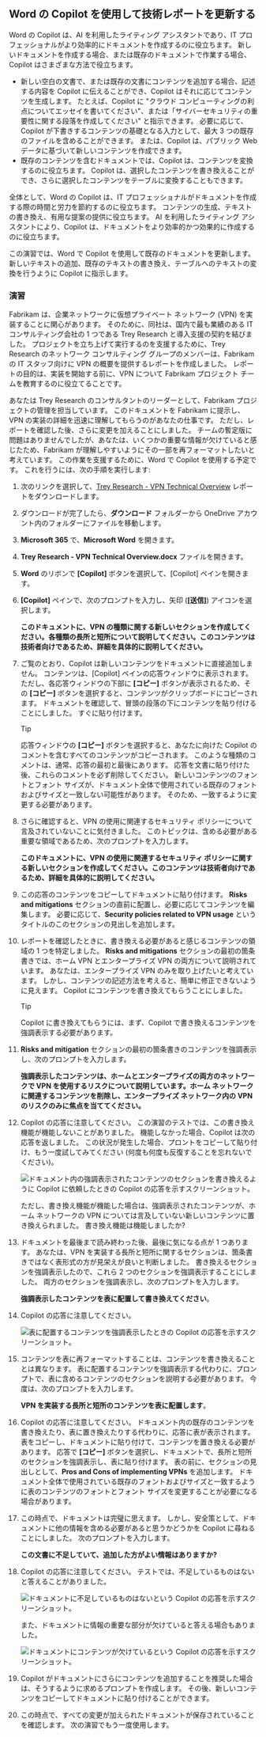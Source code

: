 
Word の Copilot を使用して技術レポートを更新する
---
Word の Copilot は、AI を利用したライティング アシスタントであり、IT プロフェッショナルがより効率的にドキュメントを作成するのに役立ちます。 新しいドキュメントを作成する場合、または既存のドキュメントで作業する場合、Copilot はさまざまな方法で役立ちます。

 -  新しい空白の文書で、または既存の文書にコンテンツを追加する場合、記述する内容を Copilot に伝えることができ、Copilot はそれに応じてコンテンツを生成します。 たとえば、Copilot に "クラウド コンピューティングの利点についてエッセイを書いてください"、または「サイバーセキュリティの重要性に関する段落を作成してください" と指示できます。 必要に応じて、Copilot が下書きするコンテンツの基礎となる入力として、最大 3 つの既存のファイルを含めることができます。 または、Copilot は、パブリック Web データに基づいて新しいコンテンツを作成できます。
 -  既存のコンテンツを含むドキュメントでは、Copilot は、コンテンツを変換するのに役立ちます。 Copilot は、選択したコンテンツを書き換えることができ、さらに選択したコンテンツをテーブルに変換することもできます。

全体として、Word の Copilot は、IT プロフェッショナルがドキュメントを作成する際の時間と労力を節約するのに役立ちます。 コンテンツの生成、テキストの書き換え、有用な提案の提供に役立ちます。 AI を利用したライティング アシスタントにより、Copilot は、ドキュメントをより効率的かつ効果的に作成するのに役立ちます。

この演習では、Word で Copilot を使用して既存のドキュメントを更新します。 新しいテキストの追加、既存のテキストの書き換え、テーブルへのテキストの変換を行うように Copilot に指示します。

### 演習

Fabrikam は、企業ネットワークに仮想プライベート ネットワーク (VPN) を実装することに関心があります。 そのために、同社は、国内で最も業績のある IT コンサルティング会社の 1 つである Trey Research と導入支援の契約を結びました。 プロジェクトを立ち上げて実行するのを支援するために、Trey Research のネットワーク コンサルティング グループのメンバーは、Fabrikam の IT スタッフ向けに VPN の概要を提供するレポートを作成しました。 レポートの目的は、実装を開始する前に、VPN について Fabrikam プロジェクト チームを教育するのに役立てることです。

あなたは Trey Research のコンサルタントのリーダーとして、Fabrikam プロジェクトの管理を担当しています。 このドキュメントを Fabrikam に提示し、VPN の実装の詳細を迅速に理解してもらうのがあなたの仕事です。 ただし、レポートを確認した後、さらに変更を加えることにしました。 チームの暫定版に問題はありませんでしたが、あなたは、いくつかの重要な情報が欠けていると感じたため、Fabrikam が理解しやすいようにその一部を再フォーマットしたいと考えています。 この作業を支援するために、Word で Copilot を使用する予定です。 これを行うには、次の手順を実行します:

1.  次のリンクを選択して、[Trey Research - VPN Technical Overview](https://edxinteractivepage.blob.core.windows.net/ms-4004/Trey%20Research%20-%20VPN%20Technical%20Overview.docx) レポートをダウンロードします。
2.  ダウンロードが完了したら、**ダウンロード** フォルダーから OneDrive アカウント内のフォルダーにファイルを移動します。
3.  **Microsoft 365** で、**Microsoft Word** を開きます。
4.  **Trey Research - VPN Technical Overview.docx** ファイルを開きます。
5.  **Word** のリボンで **[Copilot]** ボタンを選択して、[Copilot] ペインを開きます。
6.  **[Copilot]** ペインで、次のプロンプトを入力し、矢印 (**[送信]**) アイコンを選択します。
    
    **このドキュメントに、VPN の種類に関する新しいセクションを作成してください。各種類の長所と短所について説明してください。このコンテンツは技術者向けであるため、詳細を具体的に説明してください。**
7.  ご覧のとおり、Copilot は新しいコンテンツをドキュメントに直接追加しません。 コンテンツは、[Copilot] ペインの応答ウィンドウに表示されます。 ただし、各応答ウィンドウの下部に **[コピー]** ボタンが表示されるため、その **[コピー]** ボタンを選択すると、コンテンツがクリップボードにコピーされます。 ドキュメントを確認して、冒頭の段落の下にコンテンツを貼り付けることにしました。 すぐに貼り付けます。
    
    > [!TIP]
    > 応答ウィンドウの **[コピー]** ボタンを選択すると、あなたに向けた Copilot のコメントを含むすべてのコンテンツがコピーされます。 このような種類のコメントは、通常、応答の最初と最後にあります。 応答を文書に貼り付けた後、これらのコメントを必ず削除してください。 新しいコンテンツのフォントとフォント サイズが、ドキュメント全体で使用されている既存のフォントおよびサイズと一致しない可能性があります。 そのため、一致するように変更する必要があります。

8.  さらに確認すると、VPN の使用に関連するセキュリティ ポリシーについて言及されていないことに気付きました。 このトピックは、含める必要がある重要な領域であるため、次のプロンプトを入力します。
    
    **このドキュメントに、VPN の使用に関連するセキュリティ ポリシーに関する新しいセクションを作成してください。このコンテンツは技術者向けであるため、詳細を具体的に説明してください。**
9.  この応答のコンテンツをコピーしてドキュメントに貼り付けます。 **Risks and mitigations** セクションの直前に配置し、必要に応じてコンテンツを編集します。 必要に応じて、**Security policies related to VPN usage** というタイトルのこのセクションの見出しを追加します。
10. レポートを確認したときに、書き換える必要があると感じるコンテンツの領域の 1 つを特定しました。 **Risks and mitigations** セクションの最初の箇条書きでは、ホーム VPN とエンタープライズ VPN の両方について説明されています。 あなたは、エンタープライズ VPN のみを取り上げたいと考えています。 しかし、コンテンツの記述方法を考えると、簡単に修正できないように見えます。 Copilot にコンテンツを書き換えてもらうことにしました。
    
    > [!TIP]
    > Copilot に書き換えてもらうには、まず、Copilot で書き換えるコンテンツを強調表示する必要があります。
    
11. **Risks and mitigation** セクションの最初の箇条書きのコンテンツを強調表示し、次のプロンプトを入力します。
    
    **強調表示したコンテンツは、ホームとエンタープライズの両方のネットワークで VPN を使用するリスクについて説明しています。ホーム ネットワークに関連するコンテンツを削除し、エンタープライズ ネットワーク内の VPN のリスクのみに焦点を当ててください。** 
12. Copilot の応答に注意してください。 この演習のテストでは、この書き換え機能が機能しないことがありました。 機能しなかった場合、Copilot は次の応答を返しました。 この状況が発生した場合、プロントをコピーして貼り付け、もう一度試してみてください (何度も何度も反復することを忘れないでください)。

    ![ドキュメント内の強調表示されたコンテンツのセクションを書き換えるように Copilot に依頼したときの Copilot の応答を示すスクリーンショット。](../media/copilot-word-rewrite-message-6814b109.png)
    
    
    ただし、書き換え機能が機能した場合は、強調表示されたコンテンツが、ホーム ネットワークの VPN については言及していない新しいコンテンツに置き換えられました。 書き換え機能は機能しましたか? 
14. ドキュメントを最後まで読み終わった後、最後に気になる点が 1 つあります。 あなたは、VPN を実装する長所と短所に関するセクションは、箇条書きではなく表形式の方が見栄えが良いと判断しました。 書き換えるセクションを強調表示したので、これら 2 つのセクションを強調表示することにしました。 両方のセクションを強調表示し、次のプロンプトを入力します。
    
    **強調表示したコンテンツを表に配置して書き換えてください**。
15. Copilot の応答に注意してください。

    ![表に配置するコンテンツを強調表示したときの Copilot の応答を示すスクリーンショット。](../media/copilot-word-table-message-04366b21.png)
    
16. コンテンツを表に再フォーマットすることは、コンテンツを書き換えることとは異なります。 表に配置するコンテンツを強調表示する代わりに、プロンプトで、表に含めるコンテンツのセクションを説明する必要があります。 今度は、次のプロンプトを入力します。
    
    **VPN を実装する長所と短所のコンテンツを表に配置します**。
17. Copilot の応答に注意してください。 ドキュメント内の既存のコンテンツを書き換えたり、表に置き換えたりする代わりに、応答に表が表示されます。 表をコピーし、ドキュメントに貼り付けて、コンテンツを置き換える必要があります。 応答で **[コピー]** ボタンを選択し、ドキュメントで、長所と短所のセクションを強調表示し、表に貼り付けます。 表の前に、セクションの見出しとして、**Pros and Cons of implementing VPNs** を追加します。 ドキュメント全体で使用されている既存のフォントおよびサイズと一致するように表のコンテンツのフォントとフォント サイズを変更することが必要になる場合があります。
18. この時点で、ドキュメントは完璧に思えます。 しかし、安全策として、ドキュメントに他の情報を含める必要があると思うかどうかを Copilot に尋ねることにしました。 次のプロンプトを入力します。
    
    **この文書に不足していて、追加した方がよい情報はありますか?**
19. Copilot の応答に注意してください。 テストでは、不足しているものはないと答えることがありました。

    ![ドキュメントに不足しているものはないという Copilot の応答を示すスクリーンショット。](../media/copilot-word-missing-message-c39cf0e6.png)
    
    
    また、ドキュメントに情報の重要な部分が欠けていると答える場合もありました。
    
    ![ドキュメントにコンテンツが欠けているという Copilot の応答を示すスクリーンショット。](../media/copilot-word-add-more-message-f0e586c3.png)
    
19. Copilot がドキュメントにさらにコンテンツを追加することを推奨した場合は、そうするように求めるプロンプトを作成します。 その後、新しいコンテンツをコピーしてドキュメントに貼り付けることができます。
20. この時点で、すべての変更が加えられたドキュメントが保存されていることを確認します。 次の演習でもう一度使用します。
